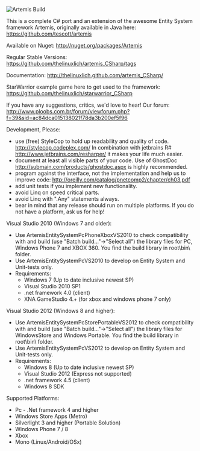 ![Artemis Build](https://api.travis-ci.org/thelinuxlich/artemis_CSharp.png)

This is a complete C# port and an extension of the awesome Entity System framework Artemis,
originally available in Java here: https://github.com/tescott/artemis

Available on Nuget: http://nuget.org/packages/Artemis

Regular Stable Versions: https://github.com/thelinuxlich/artemis_CSharp/tags

Documentation: http://thelinuxlich.github.com/artemis_CSharp/

StarWarrior example game here to get used to the framework:
https://github.com/thelinuxlich/starwarrior_CSharp

If you have any suggestions, critics, we'd love to hear!
Our forum: http://www.ploobs.com.br/forum/viewforum.php?f=39&sid=ac84dca015138021f78da3b200ef5f96

Development, Please:
+ use (free) StyleCop to hold up readability and quality of code. http://stylecop.codeplex.com/ 
  In combination with jetbrains R# http://www.jetbrains.com/resharper/ it makes your life much easier.
+ document at least all visible parts of your code.
  Use of GhostDoc http://submain.com/products/ghostdoc.aspx is highly recommended.
+ program against the interface, not the implementation and help us to improve code:
  http://oreilly.com/catalog/pnetcomp2/chapter/ch03.pdf
+ add unit tests if you implement new functionality.
+ avoid Linq on speed critical parts.
+ avoid Linq with ".Any" statements always.
+ bear in mind that any release should run on multiple platforms.
  If you do not have a platform, ask us for help!

Visual Studio 2010 (Windows 7 and older):
* Use ArtemisEntitySystemPcPhoneXboxVS2010 to check compatibility with and build
  (use "Batch build..."->"Select all") the library files for PC, Windows Phone 7 and XBOX 360.
  You find the build library in root\bin\ folder.
* Use ArtemisEntitySystemPcVS2010 to develop on Entity System and Unit-tests only.
* Requirements:
  * Windows 7 (Up to date inclusive newest SP)
  * Visual Studio 2010 SP1
  * .net framework 4.0 (client)
  * XNA GameStudio 4.+ (for xbox and windows phone 7 only)

Visual Studio 2012 (Windows 8 and higher):
* Use ArtemisEntitySystemPcStorePortableVS2012 to check compatibility with and build 
  (use "Batch build..."->"Select all") the library files for WindowsStore and Windows Portable.
  You find the build library in root\bin\ folder.
* Use ArtemisEntitySystemPcVS2012 to develop on Entity System and Unit-tests only.
* Requirements:
  * Windows 8 (Up to date inclusive newest SP)
  * Visual Studio 2012 (Express not supported)
  * .net framework 4.5 (client)
  * Windows 8 SDK

Supported Platforms:
* Pc - .Net framework 4 and higher
* Windows Store Apps (Metro)
* Silverlight 3 and higher (Portable Solution)
* Windows Phone 7 / 8
* Xbox
* Mono (Linux/Android/OSx)
